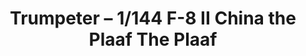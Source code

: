 ---
layout: product
title: "Trumpeter – 1/144 F-8 II China the Plaaf The Plaaf"
price: "400" 
desc: "N/A"
img_path: "/assets/img/TRU01328.jpg"
brand: "N/A"
available: false
special_offer: false
new: false
soon: false
cat: "010000"
subcat: "013400"
subsubcat: "0N/A"
sifra: "TRU01328"
popular: true
---
